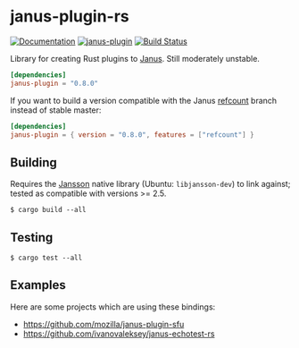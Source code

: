 # janus-plugin-rs

[![Documentation](https://docs.rs/janus-plugin/badge.svg)](https://docs.rs/janus-plugin/)
[![janus-plugin](https://img.shields.io/crates/v/janus-plugin.svg)](https://crates.io/crates/janus-plugin)
[![Build Status](https://travis-ci.org/mozilla/janus-plugin-rs.svg?branch=master)](https://travis-ci.org/mozilla/janus-plugin-rs)

Library for creating Rust plugins to [Janus](https://janus.conf.meetecho.com/). Still moderately unstable.

``` toml
[dependencies]
janus-plugin = "0.8.0"
```

If you want to build a version compatible with the Janus [refcount](https://github.com/meetecho/janus-gateway/tree/refcount) branch instead of stable master:

``` toml
[dependencies]
janus-plugin = { version = "0.8.0", features = ["refcount"] }
```


## Building

Requires the [Jansson](http://www.digip.org/jansson/) native library (Ubuntu: `libjansson-dev`) to link against; tested as compatible with versions >= 2.5.

```
$ cargo build --all
```

## Testing

```
$ cargo test --all
```

## Examples

Here are some projects which are using these bindings:

* https://github.com/mozilla/janus-plugin-sfu
* https://github.com/ivanovaleksey/janus-echotest-rs
